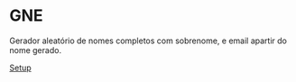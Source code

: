 # GNE
Gerador aleatório de nomes completos com sobrenome, e email apartir do nome gerado.



 [Setup](https://mega.nz/#F!fxNyASyb!nvy0smF75XIMYMHWVlkfzg)
